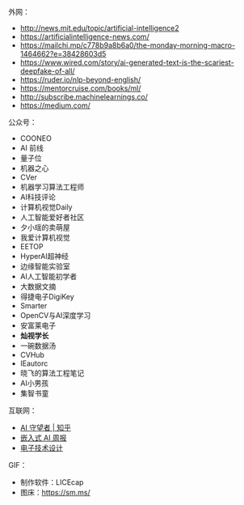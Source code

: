 外网：

- http://news.mit.edu/topic/artificial-intelligence2
- https://artificialintelligence-news.com/
- https://mailchi.mp/c778b9a8b6a0/the-monday-morning-macro-1464662?e=38428603d5
- https://www.wired.com/story/ai-generated-text-is-the-scariest-deepfake-of-all/
- https://ruder.io/nlp-beyond-english/
- https://mentorcruise.com/books/ml/
- http://subscribe.machinelearnings.co/
- https://medium.com/

公众号：

- COONEO
- AI 前线
- 量子位
- 机器之心
- CVer
- 机器学习算法工程师
- AI科技评论
- 计算机视觉Daily
- 人工智能爱好者社区
- 夕小瑶的卖萌屋
- 我爱计算机视觉
- EETOP
- HyperAI超神经 
- 边缘智能实验室
- AI人工智能初学者
- 大数据文摘
- 得捷电子DigiKey
- Smarter
- OpenCV与AI深度学习
- 安富莱电子
- **灿视学长**
- 一碗数据汤
- CVHub
- IEautorc
-  晓飞的算法工程笔记
-  AI小男孩
-  集智书童

互联网：

- [AI 守望者 | 知乎](https://www.zhihu.com/column/c_1342921772660961280)
- [嵌入式 AI 周报](https://github.com/ysh329/embedded-ai.bi-weekly)
- [电子技术设计](https://www.ednchina.com/)

GIF：

- 制作软件：LICEcap
- 图床：https://sm.ms/
